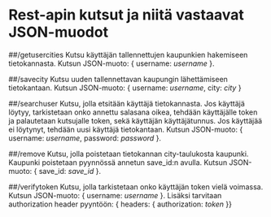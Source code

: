 # Rest-apin kutsut ja niitä vastaavat JSON-muodot

##/getusercities
Kutsu käyttäjän tallennettujen kaupunkien hakemiseen tietokannasta. Kutsun JSON-muoto: { username: _username_ }.

##/savecity
Kutsu uuden tallennettavan kaupungin lähettämiseen tietokantaan. Kutsun JSON-muoto:
{ username: _username_, city: _city_ }

##/searchuser
Kutsu, jolla etsitään käyttäjä tietokannasta. Jos käyttäjä löytyy, tarkistetaan onko annettu salasana oikea, 
tehdään käyttäjälle token ja palautetaan kutsujalle token, sekä käyttäjän käyttäjätunnus. Jos käyttäjää
ei löytynyt, tehdään uusi käyttäjä tietokantaan. Kutsun JSON-muoto: { username: _username_, password: _password_ }.

##/remove
Kutsu, jolla poistetaan tietokannan city-taulukosta kaupunki. Kaupunki poistetaan pyynnössä annetun save_id:n avulla.
Kutsun JSON-muoto: { save_id: _save_id_ }.

##/verifytoken
Kutsu, jolla tarkistetaan onko käyttäjän token vielä voimassa. Kutsun JSON-muoto: { username: _username_ }.
Lisäksi tarvitaan authorization header pyyntöön: { headers: { authorization: _token_ }}
